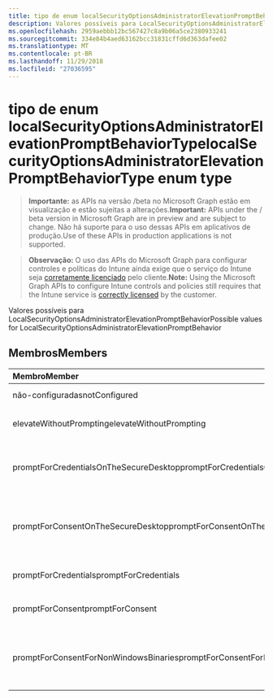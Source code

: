 ```yaml
---
title: tipo de enum localSecurityOptionsAdministratorElevationPromptBehaviorType
description: Valores possíveis para LocalSecurityOptionsAdministratorElevationPromptBehavior
ms.openlocfilehash: 2959aebbb12bc567427c8a9b06a5ce2380933241
ms.sourcegitcommit: 334e84b4aed63162bcc31831cffd6d363dafee02
ms.translationtype: MT
ms.contentlocale: pt-BR
ms.lasthandoff: 11/29/2018
ms.locfileid: "27036595"
---
```

# <a name="localsecurityoptionsadministratorelevationpromptbehaviortype-enum-type"></a><span data-ttu-id="0eef9-103">tipo de enum localSecurityOptionsAdministratorElevationPromptBehaviorType</span><span class="sxs-lookup"><span data-stu-id="0eef9-103">localSecurityOptionsAdministratorElevationPromptBehaviorType enum type</span></span>

> <span data-ttu-id="0eef9-104">**Importante:** as APIs na versão /beta no Microsoft Graph estão em visualização e estão sujeitas a alterações.</span><span class="sxs-lookup"><span data-stu-id="0eef9-104">**Important:** APIs under the / beta version in Microsoft Graph are in preview and are subject to change.</span></span> <span data-ttu-id="0eef9-105">Não há suporte para o uso dessas APIs em aplicativos de produção.</span><span class="sxs-lookup"><span data-stu-id="0eef9-105">Use of these APIs in production applications is not supported.</span></span>

> <span data-ttu-id="0eef9-106">**Observação:** O uso das APIs do Microsoft Graph para configurar controles e políticas do Intune ainda exige que o serviço do Intune seja [corretamente licenciado](https://go.microsoft.com/fwlink/?linkid=839381) pelo cliente.</span><span class="sxs-lookup"><span data-stu-id="0eef9-106">**Note:** Using the Microsoft Graph APIs to configure Intune controls and policies still requires that the Intune service is [correctly licensed](https://go.microsoft.com/fwlink/?linkid=839381) by the customer.</span></span>

<span data-ttu-id="0eef9-107">Valores possíveis para LocalSecurityOptionsAdministratorElevationPromptBehavior</span><span class="sxs-lookup"><span data-stu-id="0eef9-107">Possible values for LocalSecurityOptionsAdministratorElevationPromptBehavior</span></span>
## <a name="members"></a><span data-ttu-id="0eef9-108">Membros</span><span class="sxs-lookup"><span data-stu-id="0eef9-108">Members</span></span>
|<span data-ttu-id="0eef9-109">Membro</span><span class="sxs-lookup"><span data-stu-id="0eef9-109">Member</span></span>|<span data-ttu-id="0eef9-110">Valor</span><span class="sxs-lookup"><span data-stu-id="0eef9-110">Value</span></span>|<span data-ttu-id="0eef9-111">Descrição</span><span class="sxs-lookup"><span data-stu-id="0eef9-111">Description</span></span>|
|:---|:---|:---|
|<span data-ttu-id="0eef9-112">não-configuradas</span><span class="sxs-lookup"><span data-stu-id="0eef9-112">notConfigured</span></span>|<span data-ttu-id="0eef9-113">0</span><span class="sxs-lookup"><span data-stu-id="0eef9-113">0</span></span>|<span data-ttu-id="0eef9-114">Não configurado</span><span class="sxs-lookup"><span data-stu-id="0eef9-114">Not Configured</span></span>|
|<span data-ttu-id="0eef9-115">elevateWithoutPrompting</span><span class="sxs-lookup"><span data-stu-id="0eef9-115">elevateWithoutPrompting</span></span>|<span data-ttu-id="0eef9-116">1</span><span class="sxs-lookup"><span data-stu-id="0eef9-116">1</span></span>|<span data-ttu-id="0eef9-117">Eleve sem aviso.</span><span class="sxs-lookup"><span data-stu-id="0eef9-117">Elevate without prompting.</span></span>|
|<span data-ttu-id="0eef9-118">promptForCredentialsOnTheSecureDesktop</span><span class="sxs-lookup"><span data-stu-id="0eef9-118">promptForCredentialsOnTheSecureDesktop</span></span>|<span data-ttu-id="0eef9-119">2</span><span class="sxs-lookup"><span data-stu-id="0eef9-119">2</span></span>|<span data-ttu-id="0eef9-120">Solicitar credenciais na área de trabalho segura</span><span class="sxs-lookup"><span data-stu-id="0eef9-120">Prompt for credentials on the secure desktop</span></span>|
|<span data-ttu-id="0eef9-121">promptForConsentOnTheSecureDesktop</span><span class="sxs-lookup"><span data-stu-id="0eef9-121">promptForConsentOnTheSecureDesktop</span></span>|<span data-ttu-id="0eef9-122">3</span><span class="sxs-lookup"><span data-stu-id="0eef9-122">3</span></span>|<span data-ttu-id="0eef9-123">Solicitar consentimento na área de trabalho segura</span><span class="sxs-lookup"><span data-stu-id="0eef9-123">Prompt for consent on the secure desktop</span></span>|
|<span data-ttu-id="0eef9-124">promptForCredentials</span><span class="sxs-lookup"><span data-stu-id="0eef9-124">promptForCredentials</span></span>|<span data-ttu-id="0eef9-125">4</span><span class="sxs-lookup"><span data-stu-id="0eef9-125">4</span></span>|<span data-ttu-id="0eef9-126">Solicitação de credenciais</span><span class="sxs-lookup"><span data-stu-id="0eef9-126">Prompt for credentials</span></span>|
|<span data-ttu-id="0eef9-127">promptForConsent</span><span class="sxs-lookup"><span data-stu-id="0eef9-127">promptForConsent</span></span>|<span data-ttu-id="0eef9-128">5</span><span class="sxs-lookup"><span data-stu-id="0eef9-128">5</span></span>|<span data-ttu-id="0eef9-129">Pedir consentimento</span><span class="sxs-lookup"><span data-stu-id="0eef9-129">Prompt for consent</span></span>|
|<span data-ttu-id="0eef9-130">promptForConsentForNonWindowsBinaries</span><span class="sxs-lookup"><span data-stu-id="0eef9-130">promptForConsentForNonWindowsBinaries</span></span>|<span data-ttu-id="0eef9-131">6</span><span class="sxs-lookup"><span data-stu-id="0eef9-131">6</span></span>|<span data-ttu-id="0eef9-132">Solicitar consentimento para binários não-Windows</span><span class="sxs-lookup"><span data-stu-id="0eef9-132">Prompt for consent for non-Windows binaries</span></span>|





